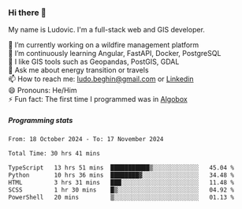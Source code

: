 ### Hi there 👋

My name is Ludovic. I'm a full-stack web and GIS developer.

 🔭 I’m currently working on a wildfire management platform<br/>
 🌱 I’m continuously learning Angular, FastAPI, Docker, PostgreSQL<br/>
 👯 I like GIS tools such as Geopandas, PostGIS, GDAL<br/>
 💬 Ask me about energy transition or travels<br/>
 📫 How to reach me: ludo.beghin@gmail.com or [Linkedin](https://www.linkedin.com/in/ludovic-beghin/)<br/>
 😄 Pronouns: He/Him<br/>
 ⚡ Fun fact: The first time I programmed was in [Algobox](https://fr.wikipedia.org/wiki/Algobox)<br/>

##### Programming stats
<!--START_SECTION:waka-->

```txt
From: 18 October 2024 - To: 17 November 2024

Total Time: 30 hrs 41 mins

TypeScript   13 hrs 51 mins  ███████████▒░░░░░░░░░░░░░   45.04 %
Python       10 hrs 36 mins  ████████▓░░░░░░░░░░░░░░░░   34.48 %
HTML         3 hrs 31 mins   ███░░░░░░░░░░░░░░░░░░░░░░   11.48 %
SCSS         1 hr 30 mins    █▒░░░░░░░░░░░░░░░░░░░░░░░   04.92 %
PowerShell   20 mins         ▒░░░░░░░░░░░░░░░░░░░░░░░░   01.13 %
```

<!--END_SECTION:waka-->
